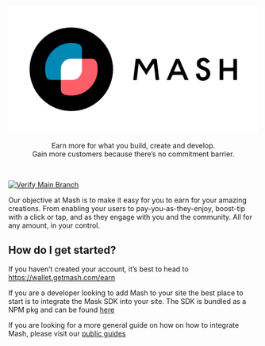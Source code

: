 <p align="center">
  <img src="./assets/logo.png">
</p>

<p align="center">
  Earn more for what you build, create and develop. <br/> Gain more customers because there’s no commitment barrier.
</p>

</br>

[![Verify Main Branch](https://github.com/getmash/mash-js/actions/workflows/main.yml/badge.svg?branch=main)](https://github.com/getmash/mash-js/actions/workflows/main.yml)

Our objective at Mash is to make it easy for you to earn for your amazing creations. From enabling your users to pay-you-as-they-enjoy, boost-tip with a click or tap, and as they engage with you and the community. All for any amount, in your control.

## How do I get started?

If you haven’t created your account, it’s best to head to https://wallet.getmash.com/earn 

If you are a developer looking to add Mash to your site the best place to start is to integrate the Mask SDK into your site. The SDK is bundled as a NPM pkg and can be found [here](./packages/client-sdk)

If you are looking for a more general guide on how on how to integrate Mash, please visit our [public guides](https://guides.getmash.com)
